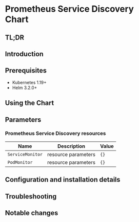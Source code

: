# Prometheus Service Discovery Chart

## TL;DR

## Introduction

## Prerequisites

- Kubernetes 1.19+
- Helm 3.2.0+

## Using the Chart

## Parameters

### Prometheus Service Discovery resources

| Name             | Description         | Value |
| ---------------- | ------------------- | ----- |
| `ServiceMonitor` | resource parameters | `{}`  |
| `PodMonitor`     | resource parameters | `{}`  |


## Configuration and installation details


## Troubleshooting


## Notable changes
